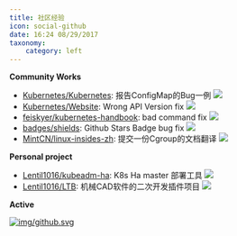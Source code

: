 ```yaml
---
title: 社区经验
icon: social-github
date: 16:24 08/29/2017 
taxonomy:
    category: left
---
```


**Community Works**

- [Kubernetes/Kubernetes](https://github.com/kubernetes/kubernetes/issues/58503): 报告ConfigMap的Bug一例 ![](https://img.shields.io/badge/Issue-closed-orange.svg)
- [Kubernetes/Website](https://github.com/kubernetes/website/pull/11662): Wrong API Version fix ![](https://img.shields.io/badge/PR-merged-brightgreen.svg)
- [feiskyer/kubernetes-handbook](https://github.com/feiskyer/kubernetes-handbook/pull/178): bad command fix ![](https://img.shields.io/badge/PR-merged-brightgreen.svg)
- [badges/shields](https://github.com/badges/shields/pull/2171): Github Stars Badge bug fix ![](https://img.shields.io/badge/PR-merged-brightgreen.svg)
- [MintCN/linux-insides-zh](https://github.com/MintCN/linux-insides-zh/pull/202): 提交一份Cgroup的文档翻译 ![](https://img.shields.io/badge/PR-merged-brightgreen.svg)

**Personal project**

- [Lentil1016/kubeadm-ha](https://github.com/Lentil1016/kubeadm-ha): K8s Ha master 部署工具 ![](https://img.shields.io/github/stars/Lentil1016/kubeadm-ha.svg?colorB=brightgreen)
- [Lentil1016/LTB](https://github.com/Lentil1016/LTB): 机械CAD软件的二次开发插件项目 ![](https://img.shields.io/github/stars/Lentil1016/LTB.svg?colorB=brightgreen)

**Active**

[![img/github.svg](https://resume.lentil1016.cn/github.svg)](https://github.com/Lentil1016)
